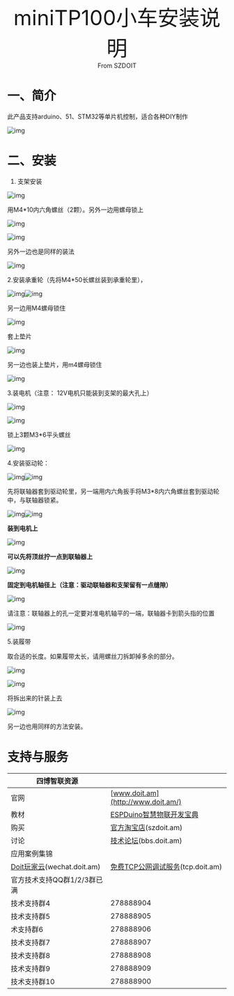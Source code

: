 <center><font size=10> miniTP100小车安装说明</center></font>
<center> From SZDOIT</center>

# 一、简介

此产品支持arduino、51、STM32等单片机控制，适合各种DIY制作

![img](https://github.com/SmartArduino/zhdocs/raw/master/zhSmartCAR/TP_Series/miniTP100/wps1.jpg) 

# 二、安装

1. 支架安装

![img](https://github.com/SmartArduino/zhdocs/raw/master/zhSmartCAR/TP_Series/miniTP100/wps2.jpg) 

用M4*10内六角螺丝（2颗）。另外一边用螺母锁上

![img](https://github.com/SmartArduino/zhdocs/raw/master/zhSmartCAR/TP_Series/miniTP100/wps3.jpg) 

![img](https://github.com/SmartArduino/zhdocs/raw/master/zhSmartCAR/TP_Series/miniTP100/wps4.jpg) 

另外一边也是同样的装法

![img](https://github.com/SmartArduino/zhdocs/raw/master/zhSmartCAR/TP_Series/miniTP100/wps5.jpg) 

2.安装承重轮（先将M4*50长螺丝装到承重轮里），

![img](https://github.com/SmartArduino/zhdocs/raw/master/zhSmartCAR/TP_Series/miniTP100/wps6.jpg)![img](https://github.com/SmartArduino/zhdocs/raw/master/zhSmartCAR/TP_Series/miniTP100/wps7.jpg) 

另一边用M4螺母锁住

![img](https://github.com/SmartArduino/zhdocs/raw/master/zhSmartCAR/TP_Series/miniTP100/wps8.jpg) 

套上垫片

![img](https://github.com/SmartArduino/zhdocs/raw/master/zhSmartCAR/TP_Series/miniTP100/wps9.jpg) 

另一边也装上垫片，用m4螺母锁住

![img](https://github.com/SmartArduino/zhdocs/raw/master/zhSmartCAR/TP_Series/miniTP100/wps10.jpg) 

3.装电机（注意： 12V电机只能装到支架的最大孔上）

![img](https://github.com/SmartArduino/zhdocs/raw/master/zhSmartCAR/TP_Series/miniTP100/wps11.jpg) 

![img](https://github.com/SmartArduino/zhdocs/raw/master/zhSmartCAR/TP_Series/miniTP100/wps12.jpg) 

锁上3颗M3*6平头螺丝

![img](https://github.com/SmartArduino/zhdocs/raw/master/zhSmartCAR/TP_Series/miniTP100/wps13.jpg) 

4.安装驱动轮：

![img](https://github.com/SmartArduino/zhdocs/raw/master/zhSmartCAR/TP_Series/miniTP100/wps14.png)![img](https://github.com/SmartArduino/zhdocs/raw/master/zhSmartCAR/TP_Series/miniTP100/wps15.png) 

先将联轴器套到驱动轮里，另一端用内六角扳手将M3*8内六角螺丝套到驱动轮中，与联轴器锁紧。

![img](https://github.com/SmartArduino/zhdocs/raw/master/zhSmartCAR/TP_Series/miniTP100/wps16.jpg)![img](https://github.com/SmartArduino/zhdocs/raw/master/zhSmartCAR/TP_Series/miniTP100/wps17.jpg) 

**装到电机上**

![img](https://github.com/SmartArduino/zhdocs/raw/master/zhSmartCAR/TP_Series/miniTP100/wps18.jpg) 

**可以先将顶丝拧一点到联轴器上**

![img](https://github.com/SmartArduino/zhdocs/raw/master/zhSmartCAR/TP_Series/miniTP100/wps19.png) 

**固定到电机轴径上（注意：驱动联轴器和支架留有一点缝隙）**

![img](https://github.com/SmartArduino/zhdocs/raw/master/zhSmartCAR/TP_Series/miniTP100/wps20.png) 

请注意：联轴器上的孔一定要对准电机轴平的一端，联轴器卡到箭头指的位置

![img](https://github.com/SmartArduino/zhdocs/raw/master/zhSmartCAR/TP_Series/miniTP100/wps21.png)

5.装履带

取合适的长度。如果履带太长，请用螺丝刀拆卸掉多余的部分。

![img](https://github.com/SmartArduino/zhdocs/raw/master/zhSmartCAR/TP_Series/miniTP100/wps22.jpg) 

![img](https://github.com/SmartArduino/zhdocs/raw/master/zhSmartCAR/TP_Series/miniTP100/wps23.jpg) 

将拆出来的针装上去

![img](https://github.com/SmartArduino/zhdocs/raw/master/zhSmartCAR/TP_Series/miniTP100/wps24.png) 

另一边也用同样的方法安装。

 

# 支持与服务

| 四博智联资源                                        |                                                              |
| --------------------------------------------------- | ------------------------------------------------------------ |
| 官网                                                | [www.doit.am](http://www.doit.am/)                           |
| 教材                                                | [ESPDuino智慧物联开发宝典](https://item.taobao.com/item.htm?spm=a1z10.3-c.w4002-7420449993.9.Bgp1Ll&id=520583000610) |
| 购买                                                | [官方淘宝店](https://szdoit.taobao.com/)(szdoit.am)          |
| 讨论                                                | [技术论坛](http://bbs.doit.am/forum.php)(bbs.doit.am)        |
| 应用案例集锦                                        |                                                              |
| [Doit玩家云](http://wechat.doit.am)(wechat.doit.am) | [免费TCP公网调试服务](http://tcp.doit.am)(tcp.doit.am)       |
| 官方技术支持QQ群1/2/3群已满                         |                                                              |
| 技术支持群4                                         | 278888904                                                    |
| 技术支持群5                                         | 278888905                                                    |
| 术支持群6                                           | 278888906                                                    |
| 技术支持群7                                         | 278888907                                                    |
| 技术支持群8                                         | 278888908                                                    |
| 技术支持群9                                         | 278888909                                                    |
| 技术支持群10                                        | 278888900                                                    |